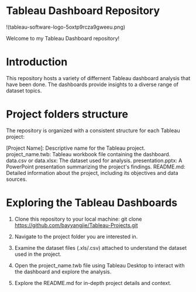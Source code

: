 # Tableau Dashboard Repository

!(tableau-software-logo-5oxtp9rcza9gweeu.png)

Welcome to my Tableau Dashboard repository!

# Introduction
This repository hosts a variety of differnent Tableau dashboard analysis that have been done. The dashboards provide insights to a diverse range of dataset topics. 

# Project folders structure
The repository is organized with a consistent structure for each Tableau project:

[Project Name]: Descriptive name for the Tableau project.
project_name.twb: Tableau workbook file containing the dashboard.
data.csv or data.xlsx: The dataset used for analysis.
presentation.pptx: A PowerPoint presentation summarizing the project's findings.
README.md: Detailed information about the project, including its objectives and data sources.

# Exploring the Tableau Dashboards
1. Clone this repository to your local machine:
git clone https://github.com/bayyangjie/Tableau-Projects.git

2. Navigate to the project folder you are interested in.

3. Examine the dataset files (.xls/.csv) attached to understand the dataset used in the project.

4. Open the project_name.twb file using Tableau Desktop to interact with the dashboard and explore the analysis.

5. Explore the README.md for in-depth project details and context.

